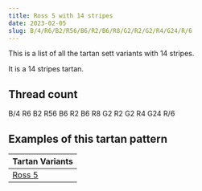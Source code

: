 ```yaml
---
title: Ross 5 with 14 stripes
date: 2023-02-05
slug: B/4/R6/B2/R56/B6/R2/B6/R8/G2/R2/G2/R4/G24/R/6
---
```

This is a list of all the tartan sett variants with 14 stripes.

It is a 14 stripes tartan.


## Thread count
B/4 R6 B2 R56 B6 R2 B6 R8 G2 R2 G2 R4 G24 R/6

## Examples of this tartan pattern

| Tartan Variants |
|---------------|
| [Ross 5](/variants/b/4/r6/b2/r56/b6/r2/b6/r8/g2/r2/g2/r4/g24/r/6-b304080-g008000-rc00000)||
